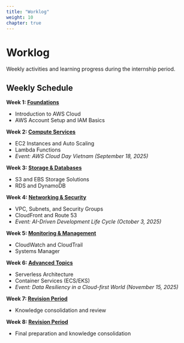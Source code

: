 ```yaml
---
title: "Worklog"
weight: 10
chapter: true
---
```


# Worklog

Weekly activities and learning progress during the internship period.

## Weekly Schedule

**Week 1: [Foundations](week1/)**
- Introduction to AWS Cloud
- AWS Account Setup and IAM Basics

**Week 2: [Compute Services](week2/)**
- EC2 Instances and Auto Scaling
- Lambda Functions
- *Event: AWS Cloud Day Vietnam (September 18, 2025)*


**Week 3: [Storage & Databases](week3/)**
- S3 and EBS Storage Solutions
- RDS and DynamoDB

**Week 4: [Networking & Security](week4/)**
- VPC, Subnets, and Security Groups
- CloudFront and Route 53
- *Event: AI-Driven Development Life Cycle (October 3, 2025)*

**Week 5: [Monitoring & Management](week5/)**
- CloudWatch and CloudTrail
- Systems Manager

**Week 6: [Advanced Topics](week6/)**
- Serverless Architecture
- Container Services (ECS/EKS)
- *Event: Data Resiliency in a Cloud-first World (November 15, 2025)*

**Week 7: [Revision Period](week7/)**
- Knowledge consolidation and review

**Week 8: [Revision Period](week8/)**
- Final preparation and knowledge consolidation